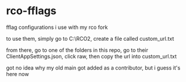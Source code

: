 # rco-fflags
fflag configurations i use with my rco fork

to use them, simply go to C:\RCO2, create a file called custom_url.txt

from there, go to one of the folders in this repo, go to their ClientAppSettings.json, click raw, then copy the url into custom_url.txt

got no idea why my old main got added as a contributor, but i guess it's here now
